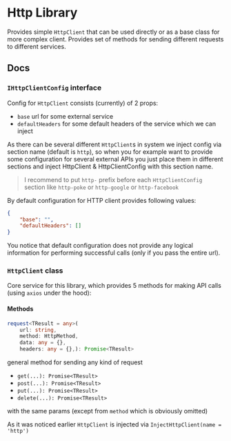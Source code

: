 # Http Library

Provides simple `HttpClient` that can be used directly or as a base class for more complex client. Provides set of methods for sending different requests to different services.

## Docs

### `IHttpClientConfig` interface

Config for `HttpClient` consists (currently) of 2 props:

* `base` url for some external service
* `defaultHeaders` for some default headers of the service which we can inject

As there can be several different `HttpClient`s in system we inject config via section name (default is `http`), so when you for example want to provide some configuration for several external APIs you just place them in different sections and inject HttpClient & HttpClientConfig with this section name.

> I recommend to put `http-` prefix before each `HttpClientConfig` section like `http-poke` or `http-google` or `http-facebook`

By default configuration for HTTP client provides following values:

```json
{
    "base": "",
    "defaultHeaders": []
}
```

You notice that default configuration does not provide any logical information for performing successful calls (only if you pass the entire url).

### `HttpClient` class

Core service for this library, which provides 5 methods for making API calls (using `axios` under the hood):

#### Methods

```ts
request<TResult = any>(
    url: string,
    method: HttpMethod,
    data: any = {},
    headers: any = {},): Promise<TResult>
```

general method for sending any kind of request

* `get(...): Promise<TResult>`
* `post(...): Promise<TResult>`
* `put(...): Promise<TResult>`
* `delete(...): Promise<TResult>`

with the same params (except from `method` which is obviously omitted)

As it was noticed earlier `HttpClient` is injected via `InjectHttpClient(name = 'http')`

